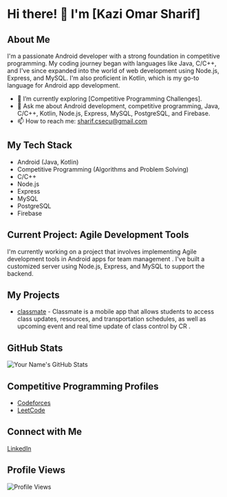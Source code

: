 # Hi there! 👋 I'm [Kazi Omar Sharif]

## About Me

I'm a passionate Android developer with a strong foundation in competitive programming. My coding journey began with languages like Java, C/C++, and I've since expanded into the world of web development using Node.js, Express, and MySQL. I'm also proficient in Kotlin, which is my go-to language for Android app development.

- 🌱 I’m currently exploring [Competitive Programming Challenges].
- 💬 Ask me about Android development, competitive programming, Java, C/C++, Kotlin, Node.js, Express, MySQL, PostgreSQL, and Firebase.
- 📫  How to reach me: [sharif.csecu@gmail.com](mailto:youremail@example.com)


## My Tech Stack

- Android (Java, Kotlin)
- Competitive Programming (Algorithms and Problem Solving)
- C/C++
- Node.js
- Express
- MySQL
- PostgreSQL
- Firebase

## Current Project: Agile Development Tools

I'm currently working on a project that involves implementing Agile development tools  in Android apps for team management . I've built a customized server using Node.js, Express, and MySQL to support the backend. 

## My Projects

- [classmate](https://github.com/Sharif37/CU-Virtual-Classroom-/tree/main/CUVC) - Classmate is a mobile app that allows students  to access class updates, resources, and transportation schedules, as well as upcoming event and real time update of class control by CR .

## GitHub Stats

![Your Name's GitHub Stats](https://github-readme-stats.vercel.app/api?username=yourusername&show_icons=true&theme=dark)

## Competitive Programming Profiles

- [Codeforces](https://codeforces.com/profile/sharif015)
- [LeetCode](https://leetcode.com/sharif015/)

## Connect with Me

[LinkedIn](https://www.linkedin.com/in/kazi-omar-sharif-ba13351b8) 

## Profile Views

![Profile Views](https://komarev.com/ghpvc/?username=yourusername)
    
